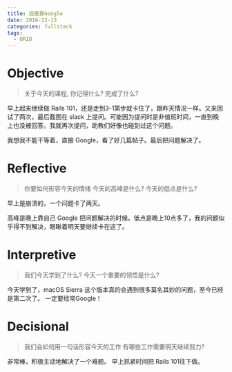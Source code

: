 ```yaml
---
title: 还是靠Google
date: 2016-12-13
categories: fullstack
tags:
  - ORID
---
```


# Objective
> 关于今天的课程, 你记得什么?
> 完成了什么?

早上起来继续做 Rails 101，还是走到3-1第步就卡住了，跟昨天情况一样。又来回试了两次，最后截图在 slack 上提问。可能因为提问时是非值班时间，一直到晚上也没被回答。我就再次提问，助教们好像也碰到过这个问题。

我想我不能干等着，直接 Google，看了好几篇帖子。最后把问题解决了。

# Reflective
> 你要如何形容今天的情绪
> 今天的高峰是什么?
> 今天的低点是什么?

早上是崩溃的，一个问题卡了两天。

高峰是晚上靠自己 Google 把问题解决的时候。低点是晚上10点多了，我的问题似乎得不到解决，眼瞅着明天要继续卡在这了。

# Interpretive
> 我们今天学到了什么?
> 今天一个重要的领悟是什么?

今天学到了，macOS Sierra 这个版本真的会遇到很多莫名其妙的问题，至今已经是第二次了。
一定要经常Google！

# Decisional
> 我们会如何用一句话形容今天的工作
> 有哪些工作需要明天继续努力?

非常棒，积极主动地解决了一个难题。
早上抓紧时间把 Rails 101往下做。
